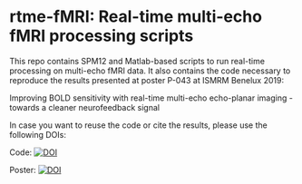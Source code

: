 # rtme-fMRI: Real-time multi-echo fMRI processing scripts

This repo contains SPM12 and Matlab-based scripts to run real-time processing on multi-echo fMRI data. It also contains the code necessary to reproduce the results presented at poster P-043 at ISMRM Benelux 2019:

Improving BOLD sensitivity with real-time multi-echo echo-planar imaging - towards a cleaner neurofeedback signal

In case you want to reuse the code or cite the results, please use the following DOIs:

Code:
[![DOI](https://zenodo.org/badge/DOI/10.5281/zenodo.2553667.svg)](https://doi.org/10.5281/zenodo.2553667)

Poster:
[![DOI](https://zenodo.org/badge/DOI/10.5281/zenodo.2553256.svg)](https://doi.org/10.5281/zenodo.2553256)

